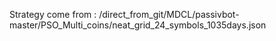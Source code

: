 Strategy come from : /direct_from_git/MDCL/passivbot-master/PSO_Multi_coins/neat_grid_24_symbols_1035days.json